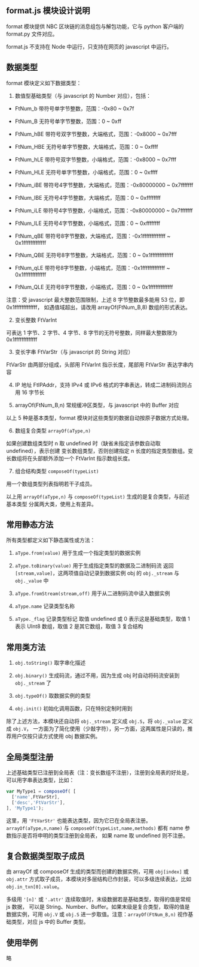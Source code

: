 ## format.js 模块设计说明

format 模块提供 NBC 区块链的消息组包与解包功能，它与 python 客户端的 format.py 文件对应。

format.js 不支持在 Node 中运行，只支持在网页的 javascript 中运行。


## 数据类型
 
format 模块定义如下数据类型：

1. 数值型基础类型（与 javascript 的 Number 对应），包括：

 - FtNum_b    带符号单字节整数，范围：-0x80 ~ 0x7f
 - FtNum_B    无符号单字节整数，范围：0 ~ 0xff
 
 - FtNum_hBE  带符号双字节整数，大端格式，范围：-0x8000 ~ 0x7fff
 - FtNum_HBE  无符号单字节整数，大端格式，范围：0 ~ 0xffff
 - FtNum_hLE  带符号双字节整数，小端格式，范围：-0x8000 ~ 0x7fff
 - FtNum_HLE  无符号单字节整数，小端格式，范围：0 ~ 0xffff
 
 - FtNum_iBE  带符号4字节整数，大端格式，范围：-0x80000000 ~ 0x7fffffff
 - FtNum_IBE  无符号4字节整数，大端格式，范围：0 ~ 0xffffffff
 - FtNum_iLE  带符号4字节整数，小端格式，范围：-0x80000000 ~ 0x7fffffff
 - FtNum_ILE  无符号4字节整数，小端格式，范围：0 ~ 0xffffffff
 
 - FtNum_qBE  带符号8字节整数，大端格式，范围：-0x1fffffffffffff ~ 0x1fffffffffffff
 - FtNum_QBE  无符号8字节整数，大端格式，范围：0 ~ 0x1fffffffffffff
 - FtNum_qLE  带符号8字节整数，小端格式，范围：-0x1fffffffffffff ~ 0x1fffffffffffff
 - FtNum_QLE  无符号8字节整数，小端格式，范围：0 ~ 0x1fffffffffffff

注意：受 javascript 最大整数范围限制，上述 8 字节整数最多能用 53 位，即 0x1fffffffffffff，
如遇值域超出，请改用 arrayOf(FtNum_B,8) 数组的形式表达。

2. 变长整数 FtVarInt

可表达 1 字节、2 字节、4 字节、8 字节的无符号整数，同样最大整数限为 0x1fffffffffffff

3. 变长字串 FtVarStr（与 javascript 的 String 对应）

FtVarStr 由两部分组成，头部用 FtVarInt 指示长度，尾部用 FtVarStr 表达字串内容

4. IP 地址 FtIPAddr，支持 IPv4 或 IPv6 格式的字串表达，转成二进制码流则占用 16 字节长

5. arrayOf(FtNum_B,n) 常规缓冲区类型，与 javascript 中的 Buffer 对应

以上 5 种是基本类型，format 模块对这些类型的数据自动按原子数据方式处理。

6. 数组复合类型 `arrayOf(aType,n)`

如果创建数组类型时 n 取 undefined 时（缺省未指定该参数自动取 undefined），表示创建
变长数组类型，否则创建指定 n 长度的指定类型数组。变长数组将在头部额外添加一个 FtVarInt
指示数组长度。

7. 组合结构类型 `composeOf(typeList)`

用一个数组类型列表指明若干子成员。

以上用 `arrayOf(aType,n)` 与 `composeOf(typeList)` 生成的是复合类型，与前述基本类型
分属两大类，使用上有差异。


## 常用静态方法

所有类型都定义如下静态属性或方法：

1. `aType.from(value)`   用于生成一个指定类型的数据实例

2. `aType.toBinary(value)`  用于生成指定类型的数据及二进制码流
  返回 `[stream,value]`，这两项值自动记录到数据实例 obj 的 `obj._stream` 与 `obj._value` 中

3. `aType.fromStream(stream,off)`  用于从二进制码流中读入数据实例

4. `aType.name`  记录类型名称

5. `aType._flag`  记录类型标记
取值 undefined 或 0 表示这是基础类型，取值 1 表示 UInt8 数组，取值 2 是其它数组，取值 3 复合结构

## 常用类方法

1. `obj.toString()`  取字串化描述

2. `obj.binary()`  生成码流，通过不用，因为生成 obj 时自动将码流安装到 `obj._stream` 了

3. `obj.typeOf()`  取数据实例的类型

4. `obj.init()`  初始化调用函数，只在特别定制时用到

除了上述方法，本模块还自动将 `obj._stream` 定义成 `obj.S`，将 `obj._value` 定义成 `obj.V`，
一方面为了简化使用（少敲字符），另一方面，这两属性是只读的，推荐用户仅按只读方式使用 obj 数据实例。

## 全局类型注册

上述基础类型已注册到全局表（注：变长数组不注册），注册到全局表的好处是，可以用字串表达类型，比如：

```js
var MyType1 = composeOf( [
  ['name',FtVarStr],
  ['desc','FtVarStr'],
], 'MyType1');
```

这里，用 `'FtVarStr'` 也能表达类型，因为它已在全局表注册。`arrayOf(aType,n,name)` 与 
`composeOf(typeList,name,methods)` 都有 name 参数指示是否将申明的类型注册到全局表，
如果 name 取 undefined 则不注册。


## 复合数据类型取子成员

由 arrayOf 或 composeOf 生成的类型而创建的数据实例，可用 `obj[index]` 或 `obj.attr`
方式取子成员，本模块对多层结构已作封装，可以多级连续表达，比如 `obj.in_txn[0].value`。

多级用 `'[n]'` 或 `'.attr'` 连续取值时，末级数据若是基础类型，取得的值是常规 js 数据，
可以是 String、Number、Buffer。如果末级是复合类型，取得的值是数据实例，可用 `obj.V` 或
`obj.S` 进一步取值。注意：`arrayOf(FtNum_B,n)` 视作基础类型，对应 js 中的 Buffer 类型。

## 使用举例

略
